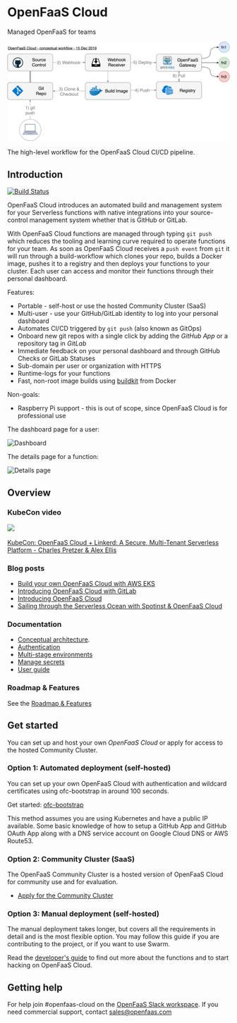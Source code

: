 OpenFaaS Cloud
==============

Managed OpenFaaS for teams

![Conceptual diagram](/docs/ofc-github-conceptual.png)

The high-level workflow for the OpenFaaS Cloud CI/CD pipeline.

## Introduction

[![Build Status](https://travis-ci.com/openfaas/openfaas-cloud.svg?branch=master)](https://travis-ci.com/openfaas/openfaas-cloud)

OpenFaaS Cloud introduces an automated build and management system for your Serverless functions with native integrations into your source-control management system whether that is GitHub or GitLab.

With OpenFaaS Cloud functions are managed through typing `git push` which reduces the tooling and learning curve required to operate functions for your team. As soon as OpenFaaS Cloud receives a `push event` from `git` it will run through a build-workflow which clones your repo, builds a Docker image, pushes it to a registry and then deploys your functions to your cluster. Each user can access and monitor their functions through their personal dashboard.

Features:

* Portable - self-host or use the hosted Community Cluster (SaaS)
* Multi-user - use your GitHub/GitLab identity to log into your personal dashboard
* Automates CI/CD triggered by `git push` (also known as GitOps)
* Onboard new git repos with a single click by adding the *GitHub App* or a repository tag in *GitLab*
* Immediate feedback on your personal dashboard and through GitHub Checks or GitLab Statuses
* Sub-domain per user or organization with HTTPS
* Runtime-logs for your functions
* Fast, non-root image builds using [buildkit](https://github.com/moby/buildkit/) from Docker

Non-goals:

* Raspberry Pi support - this is out of scope, since OpenFaaS Cloud is for professional use

The dashboard page for a user:

![Dashboard](/docs/dashboard.png)

The details page for a function:

![Details page](/docs/details.png)

## Overview

### KubeCon video

[![](http://img.youtube.com/vi/sD7hCwq3Gw0/maxresdefault.jpg)](https://www.youtube.com/watch?v=sD7hCwq3Gw0)

[KubeCon: OpenFaaS Cloud + Linkerd: A Secure, Multi-Tenant Serverless Platform - Charles Pretzer & Alex Ellis](https://www.youtube.com/watch?v=sD7hCwq3Gw0&feature=emb_title)

### Blog posts

* [Build your own OpenFaaS Cloud with AWS EKS](https://www.openfaas.com/blog/eks-openfaas-cloud-build-guide/)
* [Introducing OpenFaaS Cloud with GitLab](https://www.openfaas.com/blog/openfaas-cloud-gitlab/)
* [Introducing OpenFaaS Cloud](https://blog.alexellis.io/introducing-openfaas-cloud/)
* [Sailing through the Serverless Ocean with Spotinst & OpenFaaS Cloud](https://spotinst.com/blog/sailing-through-the-serverless-ocean-with-openfaas-cloud/)

### Documentation

* [Conceptual architecture](https://docs.openfaas.com/openfaas-cloud/architecture).
* [Authentication](https://docs.openfaas.com/openfaas-cloud/authentication/)
* [Multi-stage environments](https://docs.openfaas.com/openfaas-cloud/multi-stage/)
* [Manage secrets](https://docs.openfaas.com/openfaas-cloud/secrets/)
* [User guide](https://docs.openfaas.com/openfaas-cloud/user-guide/)

### Roadmap & Features

See the [Roadmap & Features](docs/ROADMAP.md)

## Get started

You can set up and host your own *OpenFaaS Cloud* or apply for access to the hosted Community Cluster.

### Option 1: Automated deployment (self-hosted)

You can set up your own OpenFaaS Cloud with authentication and wildcard certificates using ofc-bootstrap in around 100 seconds.

Get started: [ofc-bootstrap](https://github.com/openfaas-incubator/ofc-bootstrap)

This method assumes you are using Kubernetes and have a public IP available. Some basic knowledge of how to setup a GitHub App and GitHub OAuth App along with a DNS service account on Google Cloud DNS or AWS Route53.

### Option 2: Community Cluster (SaaS)

The OpenFaaS Community Cluster is a hosted version of OpenFaaS Cloud for community use and for evaluation.

* [Apply for the Community Cluster](https://github.com/openfaas/community-cluster/tree/master/docs)

### Option 3: Manual deployment (self-hosted)

The manual deployment takes longer, but covers all the requirements in detail and is the most flexible option. You may follow this guide if you are contributing to the project, or if you want to use Swarm.

Read the [developer's guide](docs/README.md) to find out more about the functions and to start hacking on OpenFaaS Cloud.

## Getting help

For help join #openfaas-cloud on the [OpenFaaS Slack workspace](https://docs.openfaas.com/community). If you need commercial support, contact [sales@openfaas.com](mailto:sales@openfaas.com)

